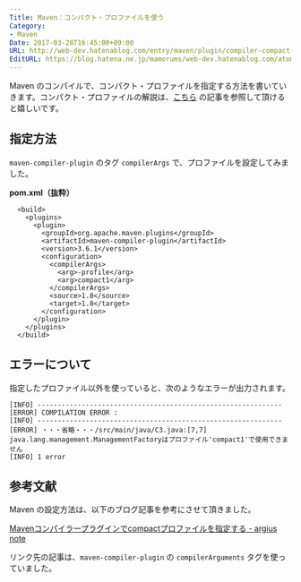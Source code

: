 ```yaml
---
Title: Maven：コンパクト・プロファイルを使う
Category:
- Maven
Date: 2017-03-28T16:45:00+09:00
URL: http://web-dev.hatenablog.com/entry/maven/plugin/compiler-compact-profile
EditURL: https://blog.hatena.ne.jp/mamorums/web-dev.hatenablog.com/atom/entry/10328749687231649645
---
```


Maven のコンパイルで、コンパクト・プロファイルを指定する方法を書いていきます。コンパクト・プロファイルの解説は、[こちら](/entry/java/module/compact-profile) の記事を参照して頂けると嬉しいです。


## 指定方法
`maven-compiler-plugin` のタグ `compilerArgs` で、プロファイルを設定してみました。


__pom.xml（抜粋）__

```
  <build>
    <plugins>
      <plugin>
        <groupId>org.apache.maven.plugins</groupId>
        <artifactId>maven-compiler-plugin</artifactId>
        <version>3.6.1</version>
        <configuration>
          <compilerArgs>
            <arg>-profile</arg>
            <arg>compact1</arg>
          </compilerArgs>
          <source>1.8</source>
          <target>1.8</target>
        </configuration>
      </plugin>
    </plugins>
  </build>
```


## エラーについて
指定したプロファイル以外を使っていると、次のようなエラーが出力されます。

```
[INFO] -------------------------------------------------------------
[ERROR] COMPILATION ERROR :
[INFO] -------------------------------------------------------------
[ERROR] ・・・省略・・・/src/main/java/C3.java:[7,7] java.lang.management.ManagementFactoryはプロファイル'compact1'で使用できません
[INFO] 1 error
```


## 参考文献
Maven の設定方法は、以下のブログ記事を参考にさせて頂きました。

[Mavenコンパイラープラグインでcompactプロファイルを指定する - argius note](http://argius.hatenablog.jp/entry/2015/08/26/122906)

リンク先の記事は、`maven-compiler-plugin` の `compilerArguments` タグを使っていました。
